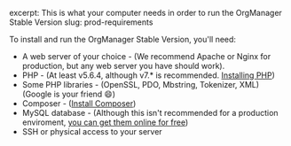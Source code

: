 excerpt: This is what your computer needs in order to run the OrgManager Stable Version
slug: prod-requirements

To install and run the OrgManager Stable Version, you'll need:

- A web server of your choice - (We recommend Apache or Nginx for production, but any web server you have should work).
- PHP - (At least v5.6.4, although v7.* is recommended. [Installing PHP](http://php.net/manual/en/install.php))
- Some PHP libraries - (OpenSSL, PDO, Mbstring, Tokenizer, XML) (Google is your friend :smile:)
- Composer - ([Install Composer](https://getcomposer.org/download/))
- MySQL database - (Although this isn't recommended for a production enviroment, [you can get them online for free](https://www.google.com/search?q=free+mysql+database))
- SSH or physical access to your server